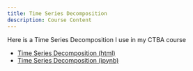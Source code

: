 ```yaml
---
title: Time Series Decomposition 
description: Course Content
---
```


Here is a Time Series Decomposition I use in my CTBA course
- [Time Series Decomposition (html)](TimeSeriesDecomposition.html)
- [Time Series Decomposition (ipynb)](TimeSeriesDecomposition.ipynb)
